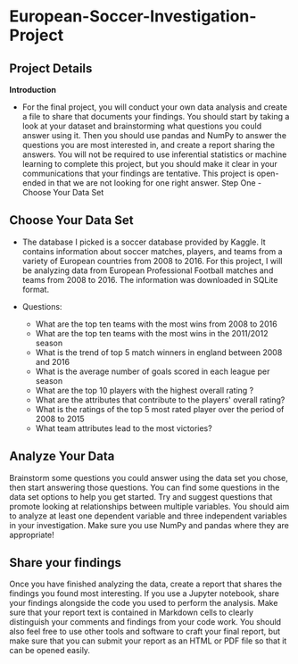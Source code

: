 # European-Soccer-Investigation-Project

## Project Details

**Introduction**

- For the final project, you will conduct your own data analysis and create a file to share that documents your findings. You should start by taking a look at your dataset and brainstorming what questions you could answer using it. Then you should use pandas and NumPy to answer the questions you are most interested in, and create a report sharing the answers. You will not be required to use inferential statistics or machine learning to complete this project, but you should make it clear in your communications that your findings are tentative. This project is open-ended in that we are not looking for one right answer.
Step One - Choose Your Data Set

## Choose Your Data Set
- The database I picked is a soccer database provided by Kaggle. It contains information about soccer matches, players, and teams from a variety of European countries from 2008 to 2016. For this project, I will be analyzing data from European Professional Football matches and teams from 2008 to 2016. The information was downloaded in SQLite format.

- Questions:
  - What are the top ten teams with the most wins from 2008 to 2016 
  - What are the top ten teams with the most wins in the 2011/2012 season 
  - What is the trend of top 5 match winners in england between 2008 and 2016
  - What is the average number of goals scored in each league per season
  - What are the top 10 players with the highest overall rating ?
  - What are the attributes that contribute to the players' overall rating?
  - What is the ratings of the top 5 most rated player over the period of 2008 to 2015
  - What team attributes lead to the most victories?


## Analyze Your Data

Brainstorm some questions you could answer using the data set you chose, then start answering those questions. You can find some questions in the data set options to help you get started. Try and suggest questions that promote looking at relationships between multiple variables. You should aim to analyze at least one dependent variable and three independent variables in your investigation. Make sure you use NumPy and pandas where they are appropriate!

## Share your findings

Once you have finished analyzing the data, create a report that shares the findings you found most interesting. If you use a Jupyter notebook, share your findings alongside the code you used to perform the analysis. Make sure that your report text is contained in Markdown cells to clearly distinguish your comments and findings from your code work. You should also feel free to use other tools and software to craft your final report, but make sure that you can submit your report as an HTML or PDF file so that it can be opened easily.
